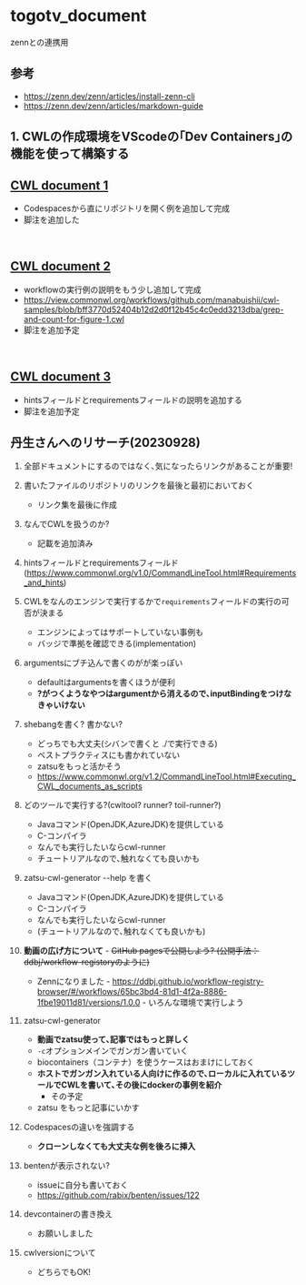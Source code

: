 # togotv_document

zennとの連携用

## 参考

- <https://zenn.dev/zenn/articles/install-zenn-cli>
- <https://zenn.dev/zenn/articles/markdown-guide>

## 1. CWLの作成環境をVScodeの｢Dev Containers｣の機能を使って構築する

## [CWL document 1](./articles/cwl-document_1.md)

- Codespacesから直にリポジトリを開く例を追加して完成
- 脚注を追加した

&nbsp;

## [CWL document 2](./articles/cwl-document_2.md)

- workflowの実行例の説明をもう少し追加して完成
- <https://view.commonwl.org/workflows/github.com/manabuishii/cwl-samples/blob/bff3770d52404b12d2d0f12b45c4c0edd3213dba/grep-and-count-for-figure-1.cwl>
- 脚注を追加予定

&nbsp;

## [CWL document 3](./articles/cwl-document_3.md)

- hintsフィールドとrequirementsフィールドの説明を追加する
- 脚注を追加予定

## 丹生さんへのリサーチ(20230928)

1. 全部ドキュメントにするのではなく､気になったらリンクがあることが重要!
2. 書いたファイルのリポジトリのリンクを最後と最初においておく
    - リンク集を最後に作成

3. なんでCWLを扱うのか?
    - 記載を追加済み
4. hintsフィールドとrequirementsフィールド(https://www.commonwl.org/v1.0/CommandLineTool.html#Requirements_and_hints)
5. CWLをなんのエンジンで実行するかで`requirements`フィールドの実行の可否が決まる
    - エンジンによってはサポートしていない事例も
    - バッジで準拠を確認できる(implementation)
6. argumentsにブチ込んで書くのがが楽っぽい
    - defaultはargumentsを書くほうが便利
    - __?がつくようなやつはargumentから消えるので､inputBindingをつけなきゃいけない__
7. shebangを書く? 書かない?
    - どっちでも大丈夫(シバンで書くと ./で実行できる)
    - ベストプラクティスにも書かれていない
    - zatsuをもっと活かそう
    - <https://www.commonwl.org/v1.2/CommandLineTool.html#Executing_CWL_documents_as_scripts>
8. どのツールで実行する?(cwltool? runner? toil-runner?)
    - Javaコマンド(OpenJDK,AzureJDK)を提供している
    - C-コンパイラ
    - なんでも実行したいならcwl-runner
    - チュートリアルなので､触れなくても良いかも
9. zatsu-cwl-generator --help を書く
    - Javaコマンド(OpenJDK,AzureJDK)を提供している
    - C-コンパイラ
    - なんでも実行したいならcwl-runner
    - (チュートリアルなので､触れなくても良いかも)

10.  __動画の広げ方について__
    - ~~GitHub pagesで公開しよう? (公開手法：ddbj/workflow-registoryのように)~~
      - Zennになりました
    - <https://ddbj.github.io/workflow-registry-browser/#/workflows/65bc3bd4-81d1-4f2a-8886-1fbe19011d81/versions/1.0.0>
    - いろんな環境で実行しよう

11. zatsu-cwl-generator
    - __動画でzatsu使って､記事ではもっと詳しく__
    - `-c`オプションメインでガンガン書いていく
    - biocontainers（コンテナ）を使うケースはおまけにしておく
    - __ホストでガンガン入れている人向けに作るので､ローカルに入れているツールでCWLを書いて､その後にdockerの事例を紹介__
      - その予定
    - zatsu をもっと記事にいかす
12. Codespacesの違いを強調する
    - __クローンしなくても大丈夫な例を後ろに挿入__

13. bentenが表示されない?
    - issueに自分も書いておく
    - <https://github.com/rabix/benten/issues/122>
14. devcontainerの書き換え
    - お願いしました

15. cwlversionについて
    - どちらでもOK!



